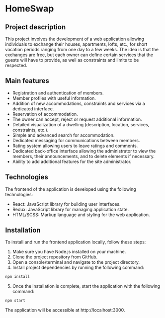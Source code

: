 # HomeSwap 


## Project description

This project involves the development of a web application allowing individuals to exchange their houses, apartments, lofts, etc., for short vacation periods ranging from one day to a few weeks. The idea is that the exchanges are free, but each owner can define certain services that the guests will have to provide, as well as constraints and limits to be respected.

## Main features

- Registration and authentication of members.
- Member profiles with useful information.
- Addition of new accommodations, constraints and services via a dedicated interface.
- Reservation of accommodation.
- The owner can accept, reject or request additional information.
- Detailed visualization of a dwelling (description, location, services, constraints, etc.).
- Simple and advanced search for accommodation.
- Dedicated messaging for communications between members.
- Rating system allowing users to leave ratings and comments.
- Dedicated back-office interface allowing the administrator to view the members, their announcements, and to delete elements if necessary.
- Ability to add additional features for the site administrator.

## Technologies

The frontend of the application is developed using the following technologies:

- React: JavaScript library for building user interfaces.
- Redux: JavaScript library for managing application state.
- HTML/SCSS: Markup language and styling for the web application.

## Installation

To install and run the frontend application locally, follow these steps:

1. Make sure you have Node.js installed on your machine.
2. Clone the project repository from GitHub.
3. Open a console/terminal and navigate to the project directory.
4. Install project dependencies by running the following command:

```bash
npm install
```

5. Once the installation is complete, start the application with the following command:

```bash
npm start
```

The application will be accessible at http://localhost:3000.

